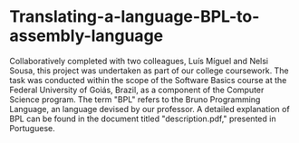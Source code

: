# Translating-a-language-BPL-to-assembly-language

Collaboratively completed with two colleagues, Luís Míguel and Nelsi Sousa, this project was undertaken as part of our college coursework.
The task was conducted within the scope of the Software Basics course at the Federal University of Goiás, Brazil, as a component of the Computer Science program.
The term "BPL" refers to the Bruno Programming Language, an language devised by our professor. 
A detailed explanation of BPL can be found in the document titled "description.pdf," presented in Portuguese.
